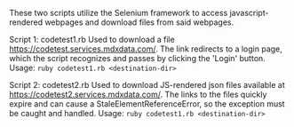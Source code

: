 These two scripts utilize the Selenium framework to access javascript-rendered webpages and download files from said webpages.

Script 1: codetest1.rb
Used to download a file https://codetest.services.mdxdata.com/. The link redirects to a login page, which the script recognizes and passes by clicking the 'Login' button. Usage: `ruby codetest1.rb <destination-dir>`

Script 2: codetest2.rb
Used to download JS-rendered json files available at https://codetest2.services.mdxdata.com/. The links to the files quickly expire and can cause a StaleElementReferenceError, so the exception must be caught and handled. Usage: `ruby codetest1.rb <destination-dir>`